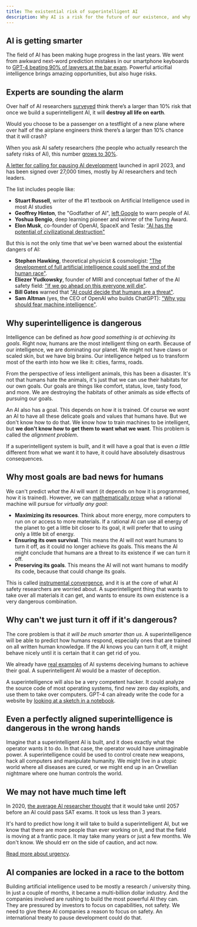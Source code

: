 ```yaml
---
title: The existential risk of superintelligent AI
description: Why AI is a risk for the future of our existence, and why we need to pause development.
---
```


## AI is getting smarter

The field of AI has been making huge progress in the last years.
We went from awkward next-word prediction mistakes in our smartphone keyboards to [GPT-4 beating 90% of lawyers at the bar exam](https://www.forbes.com/sites/johnkoetsier/2023/03/14/gpt-4-beats-90-of-lawyers-trying-to-pass-the-bar/?sh=5747c29f3027).
Powerful articifial intelligence brings amazing opportunities, but also huge risks.

## Experts are sounding the alarm

Over half of AI researchers [surveyed](https://aiimpacts.org/2022-expert-survey-on-progress-in-ai/) think there’s a larger than 10% risk that once we build a superintelligent AI, it will **destroy all life on earth**.

Would you choose to be a passenger on a testflight of a new plane where over half of the airplane engineers think there’s a larger than 10% chance that it will crash?

When you ask AI safety researchers (the people who actually research the safety risks of AI), this number [grows to 30%](https://forum.effectivealtruism.org/posts/8CM9vZ2nnQsWJNsHx/existential-risk-from-ai-survey-results).

[A letter for calling for pausing AI development](https://futureoflife.org/open-letter/pause-giant-ai-experiments/) launched in april 2023, and has been signed over 27,000 times, mostly by AI researchers and tech leaders.

The list includes people like:

- **Stuart Russell**, writer of the #1 textbook on Artificial Intelligence used in most AI studies
- **Geoffrey Hinton**, the "Godfather of AI", [left Google](https://fortune.com/2023/05/01/godfather-ai-geoffrey-hinton-quit-google-regrets-lifes-work-bad-actors/) to warn people of AI.
- **Yoshua Bengio**, deep learning pioneer and winner of the Turing Award.
- **Elon Musk**, co-founder of OpenAI, SpaceX and Tesla: ["AI has the potential of civilizational destruction"](https://www.inc.com/ben-sherry/elon-musk-ai-has-the-potential-of-civilizational-destruction.html)

But this is not the only time that we've been warned about the existential dangers of AI:

- **Stephen Hawking**, theoretical physicist & cosmologist: ["The development of full artificial intelligence could spell the end of the human race"](https://nypost.com/2023/05/01/stephen-hawking-warned-ai-could-mean-the-end-of-the-human-race/).
- **Eliezer Yudkowsky**, founder of MIRI and conceptual father of the AI safety field: ["If we go ahead on this everyone will die"](https://time.com/6266923/ai-eliezer-yudkowsky-open-letter-not-enough/).
- **Bill Gates** warned that ["AI could decide that humans are a threat"](https://www.denisonforum.org/daily-article/bill-gates-ai-humans-threat/).
- **Sam Altman** (yes, the CEO of OpenAI who builds ChatGPT): ["Why you should fear machine intelligence"](https://blog.samaltman.com/machine-intelligence-part-1).

## Why superintelligence is dangerous

Intelligence can be defined as _how good something is at achieving its goals_.
Right now, humans are the most intelligent thing on earth.
Because of our intelligence, we are dominating our planet.
We might not have claws or scaled skin, but we have big brains.
Our intelligence helped us to transform most of the earth into how we like it: cities, farms, roads.

From the perspective of less intelligent animals, this has been a disaster.
It's not that humans hate the animals, it's just that we can use their habitats for our own goals.
Our goals are things like comfort, status, love, tasty food, and more.
We are destroying the habitats of other animals as side effects of pursuing our goals.

An AI also has a goal.
This depends on how it is trained.
Of course we _want_ an AI to have all these delicate goals and values that humans have.
But we don't know how to do that.
We know how to train machines to be intelligent, but **we don't know how to get them to want what we want**.
This problem is called the _alignment problem_.

If a superintelligent system is built, and it will have a goal that is even _a little_ different from what we want it to have,
it could have absolutely disastrous consequences.

## Why most goals are bad news for humans

We can't predict _what_ the AI will want (it depends on how it is programmed, how it is trained).
However, we can [mathematically prove](https://arxiv.org/pdf/1912.01683.pdf) what a rational machine will pursue for _virtually any goal_:

- **Maximizing its resources**. Think about more energy, more computers to run on or access to more materials. If a rational AI can use all energy of the planet to get a little bit closer to its goal, it will prefer that to using only a little bit of energy.
- **Ensuring its own survival**. This means the AI will not want humans to turn it off, as it could no longer achieve its goals. This means the AI might conclude that humans are a threat to its existence if we can turn it off.
- **Preserving its goals**. This means the AI will not want humans to modify its code, because that could change its goals.

This is called [instrumental convergence](https://www.youtube.com/watch?v=ZeecOKBus3Q), and it is at the core of what AI safety researchers are worried about.
A superintelligent thing that wants to take over all materials it can get, and wants to ensure its own existence is a very dangerous combination.

## Why can't we just turn it off if it's dangerous?

The core problem is that _it will be much smarter than us_.
A superintelligence will be able to predict how humans respond, especially ones that are trained on all written human knowledge.
If the AI knows you can turn it off, it might behave nicely until it is certain that it can get rid of you.

We already have [real examples](https://www.pcmag.com/news/gpt-4-was-able-to-hire-and-deceive-a-human-worker-into-completing-a-task) of AI systems deceiving humans to achieve their goal.
A superintelligent AI would be a master of deception.

A superintelligence will also be a very competent hacker.
It could analyze the source code of most operating systems, find new zero day exploits, and use them to take over computers.
GPT-4 can already write the code for a website by [looking at a sketch in a notebook](https://twitter.com/mckaywrigley/status/1635740909383061504?ref_src=twsrc%5Etfw%7Ctwcamp%5Etweetembed%7Ctwterm%5E1635740909383061504%7Ctwgr%5E30ea318cb9561a8a388b0fb2ff06ffddb7c9865e%7Ctwcon%5Es1_c10&ref_url=https%3A%2F%2Fwww.nytimes.com%2F2023%2F03%2F15%2Ftechnology%2Fgpt-4-artificial-intelligence-openai.html).

## Even a perfectly aligned superintelligence is dangerous in the wrong hands

Imagine that a superintelligent AI is built, and it does exactly what the operator wants it to do.
In that case, the operator would have unimaginable power.
A superintelligence could be used to control create new weapons, hack all computers and manipulate humanity.
We might live in a utopic world where all diseases are cured, or we might end up in an Orwellian nightmare where one human controls the world.

## We may not have much time left

In 2020, [the average AI researcher thought](https://www.metaculus.com/questions/3479/date-weakly-general-ai-is-publicly-known/) that it would take until 2057 before an AI could pass SAT exams. It took us less than 3 years.

It's hard to predict how long it will take to build a superintelligent AI, but we know that there are more people than ever working on it, and that the field is moving at a frantic pace.
It may take many years or just a few months.
We don't know.
We should err on the side of caution, and act now.

[Read more about urgency](/urgency).

## AI companies are locked in a race to the bottom

Building artificial intelligence used to be mostly a research / university thing.
In just a couple of months, it became a multi-billion dollar industry.
And the companies involved are rushing to build the most powerful AI they can.
They are pressured by investors to focus on capabilities, not safety.
We need to give these AI companies a reason to focus on safety.
An international treaty to pause development could do that.

